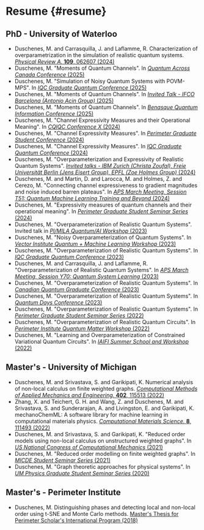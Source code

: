 # Resume {#resume}

## PhD - University of Waterloo
- Duschenes, M. and Carrasquilla, J. and Laflamme, R. Characterization of overparametrization in the simulation of realistic quantum systems. [*Physical Review A.* **109**, 062607 (2024)](https://doi.org/10.1103/PhysRevA.109.062607)
- Duschenes, M. "Moments of Quantum Channels". In [*Quantum Across Canada Conference* (2025)](assets/data/resume/phd_moments_quantum_channels_poster_iqc_2025.pdf)
- Duschenes, M. "Simulation of Noisy Quantum Systems with POVM-MPS". In [*IQC Graduate Quantum Conference* (2025)](assets/data/resume/phd_simulation_povm_mps_talk_iqc_2025.pdf)
- Duschenes, M. "Moments of Quantum Channels". In [*Invited Talk - IFCO Barcelona (Antonio Acin Group)* (2025)](assets/data/resume/phd_moments_quantum_channels_talk_benasque_2025.pdf)
- Duschenes, M. "Moments of Quantum Channels". In [*Benasque Quantum Information Conference* (2025)](assets/data/resume/phd_moments_quantum_channels_talk_benasque_2025.pdf)
- Duschenes, M. "Channel Expressivity Measures and their Operational Meaning". In [*CQIQC Conference X* (2024)](assets/data/resume/phd_expressivity_poster_cqiqc_2024.pdf)
- Duschenes, M. "Channel Expressivity Measures". In [*Perimeter Graduate Student Conference* (2024)](https://pirsa.org/24090201)
- Duschenes, M. "Channel Expressivity Measures". In [*IQC Graduate Quantum Conference* (2024)](assets/data/resume/phd_expressivity_talk_iqc_2024.pdf)
- Duschenes, M. "Overparameterization and Expressivity of Realistic Quantum Systems". [*Invited talks -  IBM Zurich (Christa Zoufal), Freie Universität Berlin (Jens Eisert Group), EPFL (Zoe Holmes Group)* (2024)](assets/data/resume/phd_overparameterization_expressivity_talk_europe_2024.pdf)
- Duschenes, M. and Martin, D. and Larocca, M. and Holmes, Z. and Cerezo, M. "Connecting channel expressiveness to gradient magnitudes and noise induced barren plateaus". In [*APS March Meeting, Session T51: Quantum Machine Learning Training and Beyond* (2024)](https://meetings.aps.org/Meeting/MAR24/Session/T51.2)
- Duschenes, M. "Expressivity measures of quantum channels and their operational meaning". In [*Perimeter Graduate Student Seminar Series* (2024)](https://pirsa.org/24040122)
- Duschenes, M. "Overparameterization of Realistic Quantum Systems". Invited talk in [*PI/MILA Quantum/AI Workshop* (2023)](assets/data/resume/phd_overparameterization_talk_mila_2023.pdf)
- Duschenes, M. "Noisy Overparameterization of Quantum Systems". In [*Vector Institute Quantum + Machine Learning Workshop* (2023)](assets/data/resume/phd_overparameterization_talk_vector_2023.pdf)
- Duschenes, M. "Overparameterization of Realistic Quantum Systems". In [*IQC Graduate Quantum Conference* (2023)](assets/data/resume/phd_overparameterization_talk_iqc_2023.pdf)
- Duschenes, M. and Carrasquilla, J. and Laflamme, R. "Overparameterization of Realistic Quantum Systems". In [*APS March Meeting, Session Y70: Quantum System Learning* (2023)](https://meetings.aps.org/Meeting/MAR23/Session/Y70.5)
- Duschenes, M. "Overparameterization of Realistic Quantum Systems". In [*Canadian Quantum Graduate Conference* (2023)](assets/data/resume/phd_overparameterization_talk_cgqc_2023.pdf)
- Duschenes, M. "Overparameterization of Realistic Quantum Systems". In [*Quantum Days Conference* (2023)](assets/data/resume/phd_overparameterization_poster_quantum_days_2023.pdf)
- Duschenes, M. "Overparameterization of Realistic Quantum Systems". In [*Perimeter Graduate Student Seminar Series* (2022)](https://pirsa.org/22110060)
- Duschenes, M. "Overparameterization of Realistic Quantum Circuits". In [*Perimeter Institute Quantum Matter Workshop* (2022)](assets/data/resume/phd_overparameterization_poster_pi_2022.pdf)
- Duschenes, M. "Learning and Overparameterization of Constrained Variational Quantum Circuits". In [*IAIFI Summer School and Workshop* (2022)](assets/data/resume/phd_overparameterization_talk_iaifi_2022.pdf)

## Master's - University of Michigan
- Duschenes, M. and Srivastava, S. and Garikipati, K. Numerical analysis of non-local calculus on finite weighted graphs. [*Computational Methods of Applied Mechanics and Engineering.* **402**, 115513 (2022)](https://doi.org/10.1016/j.cma.2022.115513)
- Zhang, X. and Teichert, G. H. and Wang, Z. and Duschenes, M. and Srivastava, S. and Sunderarajan, A. and Livingston, E. and Garikipati, K. mechanoChemML: A software library for machine learning in computational materials physics. [*Computational Materials Science.* **8**, 111493 (2022)](https://doi.org/10.1016/j.commatsci.2022.111493)
- Duschenes, M. and Srivastava, S. and Garikipati, K. "Reduced order models using non-local calculus on unstructured weighted graphs". In [*US National Congress of Computational Mechanics* (2021)](assets/data/resume/masters_nonlocal_calculus_talk_usnccm_2021.pdf)
- Duschenes, M. "Reduced order modelling on finite weighted graphs". In [*MICDE Student Seminar Series* (2021)](assets/data/resume/masters_nonlocal_calculus_talk_micde_2021.pdf)
- Duschenes, M. "Graph theoretic approaches for physical systems". In [*UM Physics Graduate Student Seminar Series* (2020)](assets/data/resume/masters_nonlocal_calculus_talk_phys_2020.pdf)
 
## Master's - Perimeter Institute
- Duschenes, M. Distinguishing phases and detecting local and non-local order using t-SNE and Monte Carlo methods. [Master's Thesis for Perimeter Scholar's International Program (2018)](assets/data/resume/masters_psi_2018.pdf)